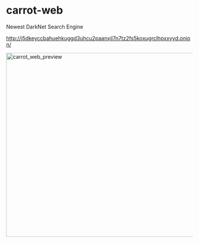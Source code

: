 # carrot-web
Newest DarkNet Search Engine

http://j5dkeyccbahuehkuggd3uhcu2paanxjl7n7tz2fs5koxugrclhpxxyyd.onion/

<img width="868" height="497" alt="carrot_web_preview" src="https://github.com/user-attachments/assets/6a69ec35-6abf-4322-a50c-718f74e72a51" />
